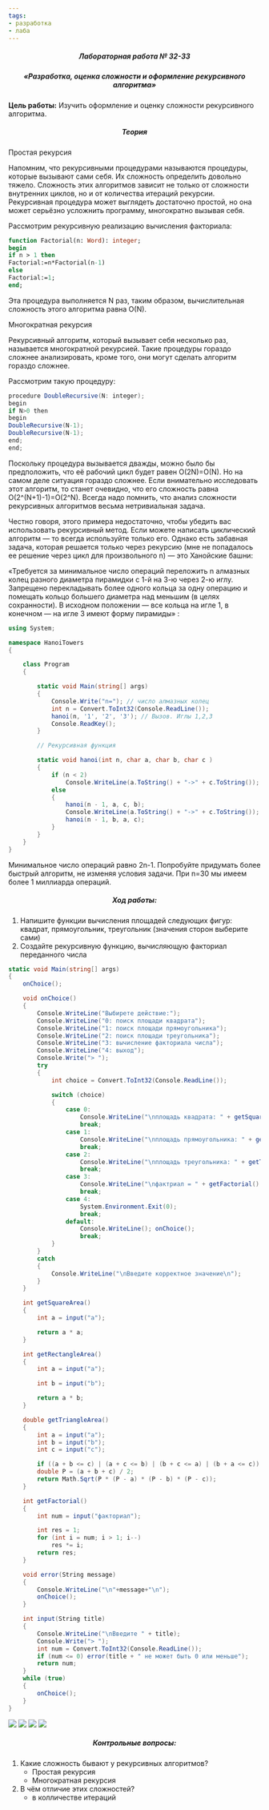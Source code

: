 ```yaml
---
tags:
- разработка
- лаба
---
```

<h5 align="center">Лабораторная работа № 32-33</h5>

<h5 align="center">«Разработка, оценка сложности и оформление рекурсивного алгоритма»</h5>

**Цель работы:** 
Изучить оформление и оценку сложности рекурсивного алгоритма.

<h5 align="center">Теория</h5>

Простая рекурсия

Напомним, что рекурсивными процедурами называются процедуры, которые вызывают сами себя. Их сложность определить довольно тяжело. Сложность этих алгоритмов зависит не только от сложности внутренних циклов, но и от количества итераций рекурсии. Рекурсивная процедура может выглядеть достаточно простой, но она может серьёзно усложнить программу, многократно вызывая себя.

Рассмотрим рекурсивную реализацию вычисления факториала:

```pascal
function Factorial(n: Word): integer;
begin
if n > 1 then
Factorial:=n*Factorial(n-1)
else
Factorial:=1;
end;
```

Эта процедура выполняется N раз, таким образом, вычислительная сложность этого алгоритма равна O(N).

Многократная рекурсия

Рекурсивный алгоритм, который вызывает себя несколько раз, называется многократной рекурсией. Такие процедуры гораздо сложнее анализировать, кроме того, они могут сделать алгоритм гораздо сложнее.

Рассмотрим такую процедуру:

```C#
procedure DoubleRecursive(N: integer);
begin
if N>0 then
begin
DoubleRecursive(N-1);
DoubleRecursive(N-1);
end;
end;
```

Поскольку процедура вызывается дважды, можно было бы предположить, что её рабочий цикл будет равен O(2N)=O(N). Но на самом деле ситуация гораздо сложнее. Если внимательно исследовать этот алгоритм, то станет очевидно, что его сложность равна O(2^(N+1)-1)=O(2^N). Всегда надо помнить, что анализ сложности рекурсивных алгоритмов весьма нетривиальная задача.

Честно говоря, этого примера недостаточно, чтобы убедить вас использовать рекурсивный метод. Если можете написать циклический алгоритм — то всегда используйте только его. Однако есть забавная задача, которая решается только через рекурсию (мне не попадалось ее решение через цикл для произвольного n) — это Ханойские башни:

«Требуется за минимальное число операций переложить n алмазных колец разного диаметра пирамидки с 1-й на 3-ю через 2-ю иглу. Запрещено перекладывать более одного кольца за одну операцию и помещать кольцо большего диаметра над меньшим (в целях сохранности). В исходном положении — все кольца на игле 1, в конечном — на игле 3 имеют форму пирамиды» :

```C#
using System;

namespace HanoiTowers
{

    class Program
    {  

        static void Main(string[] args)
        {
            Console.Write("n="); // число алмазных колец
            int n = Convert.ToInt32(Console.ReadLine());
            hanoi(n, '1', '2', '3'); // Вызов. Иглы 1,2,3
            Console.ReadKey();
        }

        // Рекурсивная функция

        static void hanoi(int n, char a, char b, char c )
        {
            if (n < 2)
                Console.WriteLine(a.ToString() + "->" + c.ToString());
            else
            {
                hanoi(n - 1, a, c, b);
                Console.WriteLine(a.ToString() + "->" + c.ToString());
                hanoi(n - 1, b, a, c);
            }
        }
    }  
}
```

Минимальное число операций равно 2n-1. Попробуйте придумать более быстрый алгоритм, не изменяя условия задачи. При n=30 мы имеем более 1 миллиарда операций.

<h5 align="center">Ход работы:</h5>

1. Напишите функции вычисления площадей следующих фигур: квадрат, прямоугольник, треугольник (значения сторон выберите сами)
2. Создайте рекурсивную функцию, вычисляющую факториал переданного числа

```C#
static void Main(string[] args)
{
    onChoice();

    void onChoice()
    {
        Console.WriteLine("Выбирете действие:");
        Console.WriteLine("0: поиск площади квадрата");
        Console.WriteLine("1: поиск площади прямоугольника");
        Console.WriteLine("2: поиск площади треугольника");
        Console.WriteLine("3: вычисление факториала числа");
        Console.WriteLine("4: выход");
        Console.Write("> ");
        try
        {
            int choice = Convert.ToInt32(Console.ReadLine());

            switch (choice)
            {
                case 0:
                    Console.WriteLine("\nплощадь квадрата: " + getSquareArea() + "\n");
                    break;
                case 1:
                    Console.WriteLine("\nплощадь прямоугольника: " + getRectangleArea() + "\n");
                    break;
                case 2:
                    Console.WriteLine("\nплощадь треугольника: " + getTriangleArea() + "\n");
                    break;
                case 3:
                    Console.WriteLine("\nфактриал = " + getFactorial() + "\n");
                    break;
                case 4:
                    System.Environment.Exit(0);
                    break;
                default:
                    Console.WriteLine(); onChoice();
                    break;
            }
        }
        catch
        {
            Console.WriteLine("\nВведите корректное значение\n");
        }
    }

    int getSquareArea()
    {
        int a = input("a");

        return a * a;
    }

    int getRectangleArea()
    {
        int a = input("a");

        int b = input("b");

        return a * b;
    }

    double getTriangleArea()
    {
        int a = input("a");
        int b = input("b");
        int c = input("c");

        if ((a + b <= c) | (a + c <= b) | (b + c <= a) | (b + a <= c)) error("Треугольник не существует");
        double P = (a + b + c) / 2;
        return Math.Sqrt(P * (P - a) * (P - b) * (P - c));
    }

    int getFactorial()
    {
        int num = input("факториал");

        int res = 1;
        for (int i = num; i > 1; i--)
            res *= i;
        return res;
    }

    void error(String message)
    {
        Console.WriteLine("\n"+message+"\n");
        onChoice();
    }

    int input(String title)
    {
        Console.WriteLine("\nВведите " + title);
        Console.Write("> ");
        int num = Convert.ToInt32(Console.ReadLine());
        if (num <= 0) error(title + " не может быть 0 или меньше");
        return num;
    }
    while (true)
    {
        onChoice();
    }
}
```

![](../Files/Pasted%20image%2020211124202342.png)
![](../Files/Pasted%20image%2020211124202400.png)
![](../Files/Pasted%20image%2020211124202414.png) 
![](../Files/Pasted%20image%2020211124202435.png)

<h5 align="center">Контрольные вопросы:</h5>

1. Какие сложность бывают у рекурсивных алгоритмов?
	- Простая рекурсия
	- Многократная рекурсия
2. В чём отличие этих сложностей?
	- в колличестве итераций
